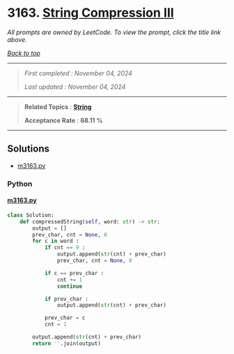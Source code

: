 # 3163. [String Compression III](<https://leetcode.com/problems/string-compression-iii>)

*All prompts are owned by LeetCode. To view the prompt, click the title link above.*

*[Back to top](<../README.md>)*

------

> *First completed : November 04, 2024*
>
> *Last updated : November 04, 2024*

------

> **Related Topics** : **[String](<by_topic/String.md>)**
>
> **Acceptance Rate** : **68.11 %**

------

## Solutions

- [m3163.py](<../my-submissions/m3163.py>)
### Python
#### [m3163.py](<../my-submissions/m3163.py>)
```Python
class Solution:
    def compressedString(self, word: str) -> str:
        output = []
        prev_char, cnt = None, 0
        for c in word :
            if cnt == 9 :
                output.append(str(cnt) + prev_char)
                prev_char, cnt = None, 0

            if c == prev_char :
                cnt += 1
                continue

            if prev_char :
                output.append(str(cnt) + prev_char)

            prev_char = c
            cnt = 1

        output.append(str(cnt) + prev_char)
        return ''.join(output)

```

